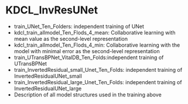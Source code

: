 # KDCL_InvResUNet

- train_UNet_Ten_Folders: independent training of UNet
- kdcl_train_allmodel_Ten_Flods_4_mean: Collaborative learning with mean value as the second-level representation 
- kdcl_train_allmodel_Ten_Flods_4_min: Collaborative learning with the model with minimal error as the second-level representation
- train_UTransBPNet_VitalDB_Ten_Folds:independent training of UTransBPNet
- train_InvertedResidual_small_Unet_Ten_Folds: independent training of InvertedResidualUNet_small 
- train_InvertedResidual_large_Unet_Ten_Folds: independent training of InvertedResidualUNet_large 
- Description of all model structures used in the training above 

